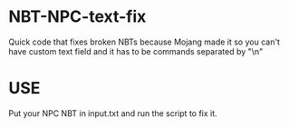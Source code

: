 # NBT-NPC-text-fix
Quick code that fixes broken NBTs because Mojang made it so you can't have custom text field and it has to be commands separated by "\n"

# USE
Put your NPC NBT in input.txt and run the script to fix it.

